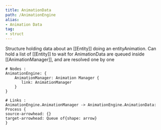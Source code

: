 ```yaml
---
title: AnimationData
path: /AnimationEngine
alias: 
- Animation Data
tag: 
- struct
---
```

Structure holding data about an [[Entity]] doing an entityAnimation.
Can hold a list of [[Entity]] to wait for
AnimationData are queued inside [[AnimationManager]], and are resolved one by one
```d2
# Nodes :
AnimationEngine: {
    AnimationManager: Animation Manager {
       link: AnimationManager
    }
}

# Links :
AnimationEngine.AnimationManager -> AnimationEngine.AnimationData: Process {
source-arrowhead: {}
target-arrowhead: Queue of{shape: arrow}
}

```